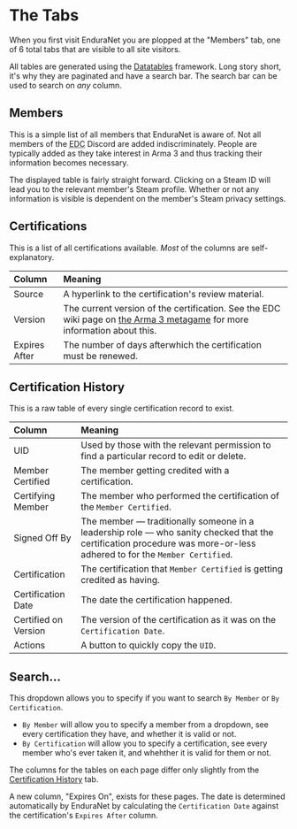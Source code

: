 # The Tabs
When you first visit EnduraNet you are plopped at the "Members" tab, one of 6 total tabs that are visible to all site visitors. 

All tables are generated using the [Datatables](https://datatables.net/) framework. Long story short, it's why they are paginated and have a search bar. The search bar can be used to search on *any* column.

## Members
This is a simple list of all members that EnduraNet is aware of. Not all members of the <abbr title="Endurance Coalition">EDC</abbr> Discord are added indiscriminately. People are typically added as they take interest in Arma 3 and thus tracking their information becomes necessary.

The displayed table is fairly straight forward. Clicking on a Steam ID will lead you to the relevant member's Steam profile. Whether or not any information is visible is dependent on the member's Steam privacy settings.

## Certifications
This is a list of all certifications available. *Most* of the columns are self-explanatory.

| Column | Meaning |
| :--------- | :----------- |
| Source | A hyperlink to the certification's review material. |
| Version | The current version of the certification. See the EDC wiki page on [the Arma 3 metagame](https://wiki.edcgaming.org/Arma_3_metagame) for more information about this. |
| Expires After | The number of days afterwhich the certification must be renewed. |

## Certification History
This is a raw table of every single certification record to exist.

| Column | Meaning |
| :--------- | :----------- |
| UID | Used by those with the relevant permission to find a particular record to edit or delete. |
| Member Certified | The member getting credited with a certification. |
| Certifying Member | The member who performed the certification of the `Member Certified`. |
| Signed Off By | The member — traditionally someone in a leadership role — who sanity checked that the certification procedure was more-or-less adhered to for the `Member Certified`. |
| Certification | The certification that `Member Certified` is getting credited as having. |
| Certification Date | The date the certification happened. |
| Certified on Version | The version of the certification as it was on the `Certification Date`. |
| Actions | A button to quickly copy the `UID`. |

## Search...
This dropdown allows you to specify if you want to search `By Member` or `By Certification`. 

- `By Member` will allow you to specify a member from a dropdown, see every certification they have, and whether it is valid or not.
- `By Certification` will allow you to specify a certification, see every member who's ever taken it, and whehther it is valid for them or not.

The columns for the tables on each page differ only slightly from the [Certification History](#certification-history) tab. 

A new column, "Expires On", exists for these pages. The date is determined automatically by EnduraNet by calculating the `Certification Date` against the certification's `Expires After` column.